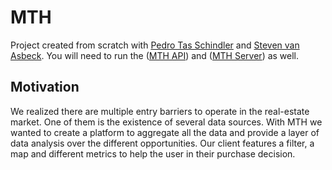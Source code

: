 # MTH
Project created from scratch with [Pedro Tas Schindler]( https://github.com/ps3611) and [Steven van Asbeck]( https://github.com/stevenspyramid).
You will need to run the ([MTH API]( https://github.com/alvaroha1/find-a-hobby-server)) and ([MTH Server]( https://github.com/alvaroha1/find-a-hobby-server)) as well.

## Motivation
We realized there are multiple entry barriers to operate in the real-estate market. One of them is the existence of several data sources.
With MTH we wanted to create a platform to aggregate all the data and provide a layer of data analysis over the different opportunities.
Our client features a filter, a map and different metrics to help the user in their purchase decision.
